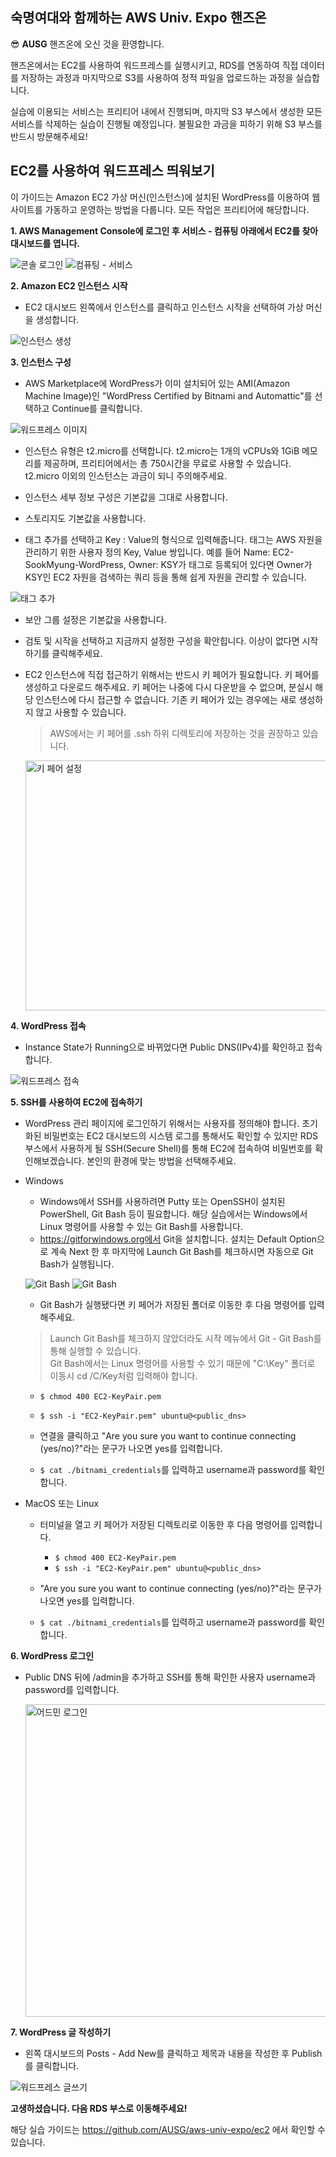 ## 숙명여대와 함께하는 AWS Univ. Expo 핸즈온

😎 **AUSG** 핸즈온에 오신 것을 환영합니다.

핸즈온에서는 EC2를 사용하여 워드프레스를 실행시키고, RDS를 연동하여 직접 데이터를 저장하는 과정과 마지막으로 S3를 사용하여 정적 파일을 업로드하는 과정을 실습합니다.

실습에 이용되는 서비스는 프리티어 내에서 진행되며, 마지막 S3 부스에서 생성한 모든 서비스를 삭제하는 실습이 진행될 예정입니다. 불필요한 과금을 피하기 위해 S3 부스를 반드시 방문해주세요!

## EC2를 사용하여 워드프레스 띄워보기

이 가이드는 Amazon EC2 가상 머신(인스턴스)에 설치된 WordPress를 이용하여 웹사이트를 가동하고 운영하는 방법을 다룹니다.
모든 작업은 프리티어에 해당합니다.

**1. AWS Management Console에 로그인 후 서비스 - 컴퓨팅 아래에서 EC2를 찾아 대시보드를 엽니다.**

![콘솔 로그인](./img/console_login.png)
![컴퓨팅 - 서비스](./img/computing_service.png)

**2. Amazon EC2 인스턴스 시작**

- EC2 대시보드 왼쪽에서 인스턴스를 클릭하고 인스턴스 시작을 선택하여 가상 머신을 생성합니다.

![인스턴스 생성](./img/launch_instance.png)

**3. 인스턴스 구성**

- AWS Marketplace에 WordPress가 이미 설치되어 있는 AMI(Amazon Machine Image)인 "WordPress Certified by Bitnami and Automattic"를 선택하고 Continue를 클릭합니다.

![워드프레스 이미지](./img/ami_wordpress.png)

- 인스턴스 유형은 t2.micro를 선택합니다. t2.micro는 1개의 vCPUs와 1GiB 메모리를 제공하며, 프리티어에서는 총 750시간을 무료로 사용할 수 있습니다. t2.micro 이외의 인스턴스는 과금이 되니 주의해주세요.

- 인스턴스 세부 정보 구성은 기본값을 그대로 사용합니다.

- 스토리지도 기본값을 사용합니다.

- 태그 추가를 선택하고 Key : Value의 형식으로 입력해줍니다. 태그는 AWS 자원을 관리하기 위한 사용자 정의 Key, Value 쌍입니다. 예를 들어 Name: EC2-SookMyung-WordPress, Owner: KSY가 태그로 등록되어 있다면 Owner가 KSY인 EC2 자원을 검색하는 쿼리 등을 통해 쉽게 자원을 관리할 수 있습니다.

![태그 추가](./img/add_tag.png)

- 보안 그룹 설정은 기본값을 사용합니다.

- 검토 및 시작을 선택하고 지금까지 설정한 구성을 확안힙니다. 이상이 없다면 시작하기를 클릭해주세요.

- EC2 인스턴스에 직접 접근하기 위해서는 반드시 키 페어가 필요합니다. 키 페어를 생성하고 다운로드 해주세요. 키 페어는 나중에 다시 다운받을 수 없으며, 분실시 해당 인스턴스에 다시 접근할 수 없습니다. 기존 키 페어가 있는 경우에는 새로 생성하지 않고 사용할 수 있습니다.

  > AWS에서는 키 페어를 .ssh 하위 디렉토리에 저장하는 것을 권장하고 있습니다.

  <img src="./img/ec2-keypair.png" alt="키 페어 설정" width="650px" height="400px" />

**4. WordPress 접속**

- Instance State가 Running으로 바뀌었다면 Public DNS(IPv4)를 확인하고 접속합니다.

![워드프레스 접속](./img/ec2-publicip.png)

**5. SSH를 사용하여 EC2에 접속하기**

- WordPress 관리 페이지에 로그인하기 위해서는 사용자를 정의해야 합니다. 초기화된 비밀번호는 EC2 대시보드의 시스템 로그를 통해서도 확인할 수 있지만 RDS 부스에서 사용하게 될 SSH(Secure Shell)를 통해 EC2에 접속하여 비밀번호를 확인해보겠습니다. 본인의 환경에 맞는 방법을 선택해주세요.

- Windows

  - Windows에서 SSH를 사용하려면 Putty 또는 OpenSSH이 설치된 PowerShell, Git Bash 등이 필요합니다. 해당 실습에서는 Windows에서 Linux 명령어를 사용할 수 있는 Git Bash를 사용합니다.
  - https://gitforwindows.org에서 Git을 설치합니다. 설치는 Default Option으로 계속 Next 한 후 마지막에 Launch Git Bash를 체크하시면 자동으로 Git Bash가 실행됩니다.

  ![Git Bash](./img/git-1.png)
  ![Git Bash](./img/git-2.png)

  - Git Bash가 실행됐다면 키 페어가 저장된 폴더로 이동한 후 다음 명령어를 입력해주세요.
  > Launch Git Bash를 체크하지 않았더라도 시작 메뉴에서 Git - Git Bash를 통해 실행할 수 있습니다.  
  > Git Bash에서는 Linux 명령어를 사용할 수 있기 때문에 "C:\Key" 폴더로 이동시 cd /C/Key처럼 입력해야 합니다.

    - `$ chmod 400 EC2-KeyPair.pem`
    - `$ ssh -i "EC2-KeyPair.pem" ubuntu@<public_dns>`

  - 연결을 클릭하고 "Are you sure you want to continue connecting (yes/no)?"라는 문구가 나오면 yes를 입력합니다.

  - `$ cat ./bitnami_credentials`를 입력하고 username과 password를 확인합니다.

- MacOS 또는 Linux

  - 터미널을 열고 키 페어가 저장된 디렉토리로 이동한 후 다음 명령어를 입력합니다.

    - `$ chmod 400 EC2-KeyPair.pem`
    - `$ ssh -i "EC2-KeyPair.pem" ubuntu@<public_dns>`

  - "Are you sure you want to continue connecting (yes/no)?"라는 문구가 나오면 yes를 입력합니다.

  - `$ cat ./bitnami_credentials`를 입력하고 username과 password를 확인합니다.

**6. WordPress 로그인**

- Public DNS 뒤에 /admin을 추가하고 SSH를 통해 확인한 사용자 username과 password를 입력합니다.

  <img src="./img/admin-login.png" alt="어드민 로그인" width="650px" height="500px" />

**7. WordPress 글 작성하기**

- 왼쪽 대시보드의 Posts - Add New를 클릭하고 제목과 내용을 작성한 후 Publish를 클릭합니다.

![워드프레스 글쓰기](./img/wordpress-new.png)

**고생하셨습니다. 다음 RDS 부스로 이동해주세요!**

해당 실습 가이드는 https://github.com/AUSG/aws-univ-expo/ec2 에서 확인할 수 있습니다.

